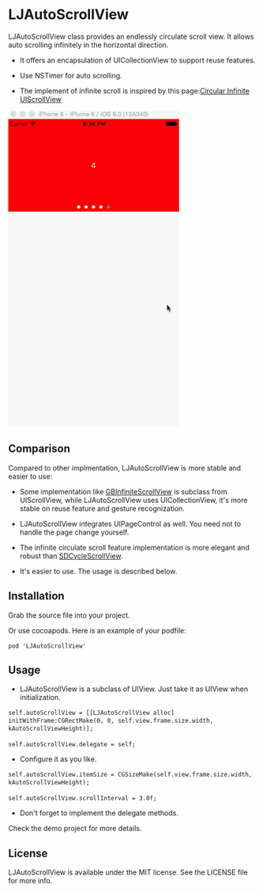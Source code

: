 LJAutoScrollView
=================

LJAutoScrollView class provides an endlessly circulate scroll view. It allows auto scrolling infinitely in the horizontal direction.

- It offers an encapsulation of UICollectionView to support reuse features.

- Use NSTimer for auto scrolling.

- The implement of infinite scroll is inspired by this page:[Circular Infinite UIScrollView]

![LJAutoScrollView](LJAutoScrollView.gif)

Comparison
-----------

Compared to other implmentation, LJAutoScrollView is more stable and easier to use:
- Some implementation like [GBInfiniteScrollView] is subclass from UIScrollView, while LJAutoScrollView uses UICollectionView, it's more stable on reuse feature and gesture recognization.

- LJAutoScrollView integrates UIPageControl as well. You need not to handle the page change yourself.

- The infinite circulate scroll feature implementation is more elegant and robust than [SDCycleScrollView].

- It's easier to use. The usage is described below.

Installation
----------
Grab the source file into your project.

Or use cocoapods. Here is an example of your podfile:

```
pod 'LJAutoScrollView'
```

Usage
------
- LJAutoScrollView is a subclass of UIView. Just take it as UIView when initialization.
```
self.autoScrollView = [[LJAutoScrollView alloc] initWithFrame:CGRectMake(0, 0, self.view.frame.size.width, kAutoScrollViewHeight)];

self.autoScrollView.delegate = self;
```

- Configure it as you like.

```
self.autoScrollView.itemSize = CGSizeMake(self.view.frame.size.width, kAutoScrollViewHeight);

self.autoScrollView.scrollInterval = 3.0f;
```

- Don't forget to implement the delegate methods.

Check the demo project for more details.

License
-----------
LJAutoScrollView is available under the MIT license. See the LICENSE file for more info.

[Circular Infinite UIScrollView]:http://iosdevelopertips.com/user-interface/creating-circular-and-infinite-uiscrollviews.html
[GBInfiniteScrollView]:https://github.com/gblancogarcia/GBInfiniteScrollView
[SDCycleScrollView]:https://github.com/gsdios/SDCycleScrollView
